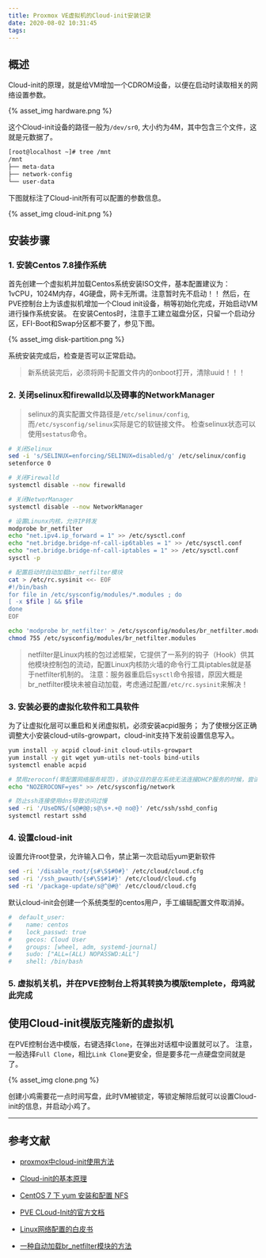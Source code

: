 ```yaml
---
title: Proxmox VE虚拟机的Cloud-init安装记录
date: 2020-08-02 10:31:45
tags:
---
```


## 概述

Cloud-init的原理，就是给VM增加一个CDROM设备，以便在启动时读取相关的网络设置参数。

{% asset_img hardware.png %}

这个Cloud-init设备的路径一般为`/dev/sr0`, 大小约为4M，其中包含三个文件，这就是元数据了。

``` sh
[root@localhost ~]# tree /mnt
/mnt
├── meta-data
├── network-config
└── user-data
```

下图就标注了Cloud-init所有可以配置的参数信息。

{% asset_img cloud-init.png %}

## 安装步骤

### 1. 安装Centos 7.8操作系统

首先创建一个虚拟机并加载Centos系统安装ISO文件，基本配置建议为：1vCPU，1024M内存，4G硬盘，网卡无所谓。注意暂时先不启动！！
然后，在PVE控制台上为该虚拟机增加一个Cloud init设备，稍等初始化完成，开始启动VM进行操作系统安装。
在安装Centos时，注意手工建立磁盘分区，只留一个启动分区，EFI-Boot和Swap分区都不要了，参见下图。

{% asset_img disk-partition.png %}

系统安装完成后，检查是否可以正常启动。

> 新系统装完后，必须将网卡配置文件内的onboot打开，清除uuid！！！

### 2. 关闭selinux和firewalld以及碍事的NetworkManager

> selinux的真实配置文件路径是`/etc/selinux/config`,而`/etc/sysconfig/selinux`实际是它的软链接文件。
> 检查selinux状态可以使用`sestatus`命令。

``` sh
# 关闭Selinux
sed -i 's/SELINUX=enforcing/SELINUX=disabled/g' /etc/selinux/config
setenforce 0

# 关闭Firewalld
systemctl disable --now firewalld

# 关闭NetworManager
systemctl disable --now NetworkManager

# 设置Linunx内核，允许IP转发
modprobe br_netfilter
echo "net.ipv4.ip_forward = 1" >> /etc/sysctl.conf
echo "net.bridge.bridge-nf-call-ip6tables = 1" >> /etc/sysctl.conf
echo "net.bridge.bridge-nf-call-iptables = 1" >> /etc/sysctl.conf
sysctl -p

# 配置启动时自动加载br_netfilter模块
cat > /etc/rc.sysinit <<- EOF
#!/bin/bash
for file in /etc/sysconfig/modules/*.modules ; do
[ -x $file ] && $file
done
EOF

echo 'modprobe br_netfilter' > /etc/sysconfig/modules/br_netfilter.modules
chmod 755 /etc/sysconfig/modules/br_netfilter.modules
```

> netfilter是Linux内核的包过滤框架，它提供了一系列的钩子（Hook）供其他模块控制包的流动，配置Linux内核防火墙的命令行工具iptables就是基于netfilter机制的。
> 注意：服务器重启后`sysctl`命令报错，原因大概是br_netfilter模块未被自动加载，考虑通过配置`/etc/rc.sysinit`来解决！

### 3. 安装必要的虚拟化软件和工具软件

为了让虚拟化层可以重启和关闭虚拟机，必须安装acpid服务；
为了使根分区正确调整大小安装cloud-utils-growpart，cloud-init支持下发前设置信息写入。

``` sh
yum install -y acpid cloud-init cloud-utils-growpart
yum install -y git wget yum-utils net-tools bind-utils
systemctl enable acpid

# 禁用zeroconf(零配置网络服务规范)，该协议目的是在系统无法连接DHCP服务的时候，尝试获取类似169.254.0.0的保留IP
echo "NOZEROCONF=yes" >> /etc/sysconfig/network

# 防止ssh连接使用dns导致访问过慢
sed -ri '/UseDNS/{s@#@@;s@\s+.+@ no@}' /etc/ssh/sshd_config
systemctl restart sshd
```

### 4. 设置cloud-init

设置允许root登录，允许输入口令，禁止第一次启动后yum更新软件

``` sh
sed -ri '/disable_root/{s#\S$#0#}' /etc/cloud/cloud.cfg
sed -ri '/ssh_pwauth/{s#\S$#1#}' /etc/cloud/cloud.cfg
sed -ri '/package-update/s@^@#@' /etc/cloud/cloud.cfg
```

默认cloud-init会创建一个系统类型的centos用户，手工编辑配置文件取消掉。

``` conf
#  default_user:
#    name: centos
#    lock_passwd: true
#    gecos: Cloud User
#    groups: [wheel, adm, systemd-journal]
#    sudo: ["ALL=(ALL) NOPASSWD:ALL"]
#    shell: /bin/bash
```

### 5. 虚拟机关机，并在PVE控制台上将其转换为模版templete，母鸡就此完成

## 使用Cloud-init模版克隆新的虚拟机

在PVE控制台选中模版，右键选择`Clone`，在弹出对话框中设置就可以了。
注意，一般选择`Full Clone`，相比`Link Clone`更安全，但是要多花一点硬盘空间就是了。

{% asset_img clone.png %}

创建小鸡需要花一点时间写盘，此时VM被锁定，等锁定解除后就可以设置Cloud-init的信息，并启动小鸡了。

---

## 参考文献

- [proxmox中cloud-init使用方法](https://kinkinlu.com/2019/04/18/proxmox%E4%B8%ADcloud-init%E4%BD%BF%E7%94%A8%E6%96%B9%E6%B3%95/)
- [Cloud-init的基本原理](https://xixiliguo.github.io/post/cloud-init-1/)
- [CentOS 7 下 yum 安装和配置 NFS](https://qizhanming.com/blog/2018/08/08/how-to-install-nfs-on-centos-7)
- [PVE CLoud-Init的官方文档](https://pve.proxmox.com/wiki/Cloud-Init_Support)

- [Linux网络配置的白皮书](https://feisky.gitbooks.io/sdn/content/linux/iptables.html)
- [一种自动加载br_netfilter模块的方法](https://www.icode9.com/content-4-718596.html)

